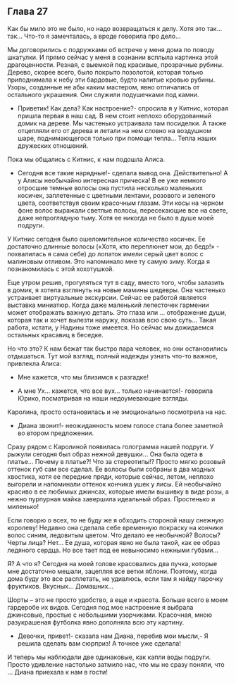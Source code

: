 ## Глава 27

Как бы мило это не было, но надо возвращаться к делу. Хотя это так… так… Что-то я замечталась, а вроде говорила про
дело…

Мы договорились с подружками об встрече у меня дома по поводу шкатулки. И прямо сейчас у меня в сознании всплыла
картинка этой драгоценности. Резная, с выемкой под красивые, прозрачные рубины. Дерево, скорее всего, было покрыто
позолотой, которая только приподнимала к небу эти бардовые, будто налитые кровью рубины. Узоры, созданные не абы каким
мастером, явно отличались от остального украшения. Они служили подушечками под камни.

- Приветик! Как дела? Как настроение?- спросила я у Китнис, которая пришла первая в наш сад. В нем стоит неплохо
  оборудованный домик на дереве. Мы частенько устраивала там посиделки. А также отцепляли его от дерева и летали на нем
  словно на воздушном шаре, поднимающегося только при помощи тепла… Тепла наших дружеских отношений.

Пока мы общались с Китнис, к нам подошла Алиса.

- Сегодня все такие нарядные!- сделала вывод она. Действительно! А у Алисы необычайно интересная прическа! В ее уже
  немного отросшие темные волосы она пустила несколько маленьких косичек, заплетенные с цветными лентами, розового и
  зеленого цвета, соответствуя своим красочным глазам. Эти косы на черном фоне волос выражали светлые полосы,
  пересекающие все на свете, даже непроглядную тьму. Хотя ее никогда не было в душе моей подруги.

У Китнис сегодня было ошеломительное количество косичек. Ее достаточно длинные волосы («Хотя, кто переплюнет мои, до
бедр!» - похвалилась я сама себе) до лопаток имели серый цвет волос с малиновым отливом. Это напоминало мне ту самую
зиму. Когда я познакомилась с этой хохотушкой.

Еще утром решив, прогуляться тут в саду, вместо того, чтобы залазить в домик, я хотела взглянуть на новые мамины
шедевры. Она частенько устраивает виртуальные экскурсии. Сейчас ее работой является выставка миниатюр. Когда даже
маленький лепесточек гармении может отображать важную деталь. Это глаза или … отображение души, которая так и хочет
вылезти наружу, показав всю свою суть… Такая работа, кстати, у Надины тоже имеется. Но сейчас мы дожидаемся остальных
красавиц в беседке.

Но что это? К нам бежат так быстро пара человек, но они остановились отдышаться. Тут мой взгляд, полный надежды узнать
что-то важное, привлекла Алиса:

- Мне кажется, что мы близимся к разгадке!

- А мне Ух… кажется, что все вух… только начинается!- говорила Юрико, посматривая на наши недоумевающие взгляды.

Каролина, просто остановилась и не эмоционально посмотрела на нас.

- Диана звонит!- неожиданность моем голосе стала более заметной во втором предложении.

Сразу рядом с Каролиной появилась голограмма нашей подруги. У рыжули сегодня был образ нежной девушки… Она была одета в
платье… Почему в платье?! Что за стереотипы!? Просто мягко розовый оттенок губ сам все сделал. Ее волосы были собраны в
два модных хвостика, хотя ее передние пряди, которые сейчас, летом, неплохо выгорели и напоминали оттенок кончика ушек у
лисы. Ей необычайно красиво в ее любимых джинсах, которые имели вышивку в виде розы, а нежно пурпурная майка завершила
идеальный образ. Простенько и миленько!

Если говорю о всех, то не буду же я обходить стороной нашу снежную королеву! Недавно она сделала себе временную покраску
на кончики волос синим, ледовитым цветом. Что делало ее необычной? Волосы? Черты лица? Нет… Ее душа, которая явно не
была такой, как ее образ ледяного сердца. Но все тает под ее невыносимо нежными губами…

Я? А что я? Сегодня на моей голове красовались два пучка, которые мне достаточно мешали, зацепляя все ветки яблони.
Поэтому, когда дома буду это все расплетать, не удивлюсь, если там я найду парочку фруктиков. Вкусных… Домашних…

Шорты – это не просто удобство, а еще и красота. Больше всего в моем гардеробе их видов. Сегодня под мое настроение я
выбрала джинсовые, простые с небольшими узорчиками. Красочная, мною разукрашеная футболка явно дополняла всю эту
картину.

- Девочки, привет!- сказала нам Диана, перебив мои мысли,- Я решила сделать вам сюрприз! А точнее уже сделала!

И теперь мы наблюдали две одинаковые, как капли воды подруги. Просто удивление настолько затмило нас, что мы не сразу
поняли, что … Диана приехала к нам в гости!
